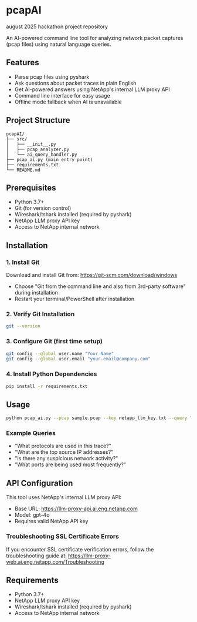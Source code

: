 # pcapAI
august 2025 hackathon project repository

An AI-powered command line tool for analyzing network packet captures (pcap files) using natural language queries.

## Features
- Parse pcap files using pyshark
- Ask questions about packet traces in plain English
- Get AI-powered answers using NetApp's internal LLM proxy API
- Command line interface for easy usage
- Offline mode fallback when AI is unavailable

## Project Structure
```
pcapAI/
├── src/
│   ├── __init__.py
│   ├── pcap_analyzer.py
│   └── ai_query_handler.py
├── pcap_ai.py (main entry point)
├── requirements.txt
└── README.md
```

## Prerequisites
- Python 3.7+
- Git (for version control)
- Wireshark/tshark installed (required by pyshark)
- NetApp LLM proxy API key
- Access to NetApp internal network

## Installation

### 1. Install Git
Download and install Git from: https://git-scm.com/download/windows
- Choose "Git from the command line and also from 3rd-party software" during installation
- Restart your terminal/PowerShell after installation

### 2. Verify Git Installation
```bash
git --version
```

### 3. Configure Git (first time setup)
```bash
git config --global user.name "Your Name"
git config --global user.email "your.email@company.com"
```

### 4. Install Python Dependencies
```bash
pip install -r requirements.txt
```

## Usage
```bash
python pcap_ai.py --pcap sample.pcap --key netapp_llm_key.txt --query "What protocols are used in this trace?"
```

### Example Queries
- "What protocols are used in this trace?"
- "What are the top source IP addresses?"
- "Is there any suspicious network activity?"
- "What ports are being used most frequently?"

## API Configuration
This tool uses NetApp's internal LLM proxy API:
- Base URL: https://llm-proxy-api.ai.eng.netapp.com
- Model: gpt-4o
- Requires valid NetApp API key

### Troubleshooting SSL Certificate Errors
If you encounter SSL certificate verification errors, follow the troubleshooting guide at:
https://llm-proxy-web.ai.eng.netapp.com/Troubleshooting

## Requirements
- Python 3.7+
- NetApp LLM proxy API key
- Wireshark/tshark installed (required by pyshark)
- Access to NetApp internal network
